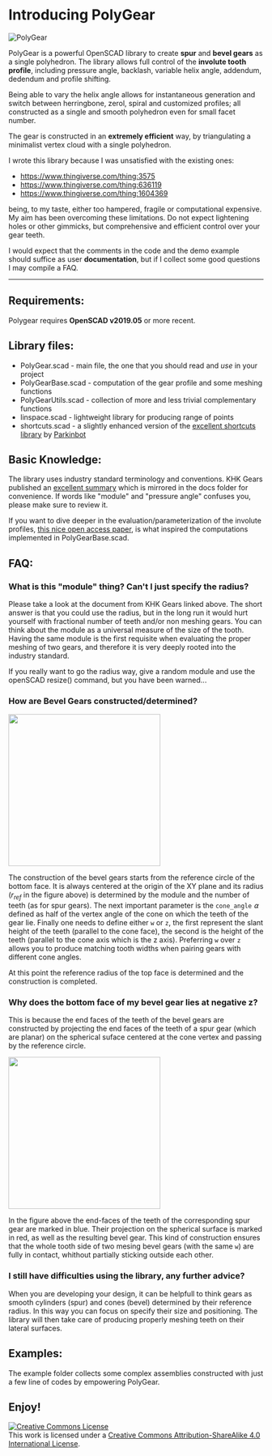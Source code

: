# Introducing PolyGear

![](https://raw.githubusercontent.com/dpellegr/PolyGear/master/imgs/PolyGear.gif "PolyGear")

PolyGear is a powerful OpenSCAD library to create **spur** and **bevel gears** as a single polyhedron. The library allows full control of the **involute tooth profile**, including pressure angle, backlash, variable helix angle, addendum, dedendum and profile shifting.

Being able to vary the helix angle allows for instantaneous generation and switch between herringbone, zerol, spiral and customized profiles; all constructed as a single and smooth polyhedron even for small facet number.

The gear is constructed in an **extremely efficient** way, by triangulating a minimalist vertex cloud with a single polyhedron.

I wrote this library because I was unsatisfied with the existing ones:

* https://www.thingiverse.com/thing:3575
* https://www.thingiverse.com/thing:636119
* https://www.thingiverse.com/thing:1604369

being, to my taste, either too hampered, fragile or computational expensive. My aim has been overcoming these limitations. Do not expect lightening holes or other gimmicks, but comprehensive and efficient control over your gear teeth.

I would expect that the comments in the code and the demo example should suffice as user **documentation**, but if I collect some good questions I may compile a FAQ.
________________

## Requirements:
Polygear requires **OpenSCAD v2019.05** or more recent.

## Library files:

 * PolyGear.scad - main file, the one that you should read and *use* in your project
 * PolyGearBase.scad - computation of the gear profile and some meshing functions
 * PolyGearUtils.scad - collection of more and less trivial complementary functions
 * linspace.scad - lightweight library for producing range of points
 * shortcuts.scad - a slightly enhanced version of the [excellent shortcuts library](https://www.thingiverse.com/thing:644830) by [Parkinbot](https://www.thingiverse.com/Parkinbot/about)

## Basic Knowledge:

The library uses industry standard terminology and conventions. KHK Gears published an [excellent summary](https://github.com/dpellegr/PolyGear/blob/master/docs/Basic%20Gear%20Terminology%20and%20Calculation%20-%20KHK%20Gears.pdf)
 which is mirrored in the docs folder for convenience. If words like "module" and "pressure angle" confuses you, please make sure to review it.

If you want to dive deeper in the evaluation/parameterization of the involute profiles, [this nice open access paper](https://github.com/dpellegr/PolyGear/blob/master/docs/Hartig%20Stein%20-%203D%20involute%20gear%20evaluation.pdf), is what inspired the computations implemented in PolyGearBase.scad.

## FAQ:

### What is this "module" thing? Can't I just specify the radius?

Please take a look at the document from KHK Gears linked above. The short answer is that you could use the radius, but in the long run it would hurt yourself with fractional number of teeth and/or non meshing gears. You can think about the module as a universal measure of the size of the tooth. Having the same module is the first requisite when evaluating the proper meshing of two gears, and therefore it is very deeply rooted into the industry standard. 

If you really want to go the radius way, give a random module and use the openSCAD resize() command, but you have been warned...

### How are Bevel Gears constructed/determined?

<img src="https://raw.githubusercontent.com/dpellegr/PolyGear/master/imgs/bevels.svg" height="300">

The construction of the bevel gears starts from the reference circle of the bottom face. It is always centered at the origin of the XY plane and its radius (*r<sub>ref</sub>* in the figure above) is determined by the module and the number of teeth (as for spur gears).
The next important parameter is the `cone_angle` *⍺* defined as half of the vertex angle of the cone on which the teeth of the gear lie.
Finally one needs to define either `w` or `z`, the first represent the slant height of the teeth (parallel to the cone face), the second is the height of the teeth (parallel to the cone axis which is the z axis). Preferring `w` over `z` allows you to produce matching tooth widths when pairing gears with different cone angles.

At this point the reference radius of the top face is determined and the construction is completed.

### Why does the bottom face of my bevel gear lies at negative z?

This is because the end faces of the teeth of the bevel gears are constructed by projecting the end faces of the teeth of a spur gear (which are planar) on the spherical suface centered at the cone vertex and passing by the reference circle.

<img src="https://raw.githubusercontent.com/dpellegr/PolyGear/master/imgs/bevels_sphere.svg" height="300">

In the figure above the end-faces of the teeth of the corresponding spur gear are marked in blue. Their projection on the spherical surface is marked in red, as well as the resulting bevel gear. This kind of construction ensures that the whole tooth side of two mesing bevel gears (with the same `w`) are fully in contact, whithout partially sticking outside each other.

### I still have difficulties using the library, any further advice?

When you are developing your design, it can be helpfull to think gears as smooth cylinders (spur) and cones (bevel) determined by their reference radius. In this way you can focus on specify their size and positioning. The library will then take care of producing properly meshing teeth on their lateral surfaces.

## Examples:

The example folder collects some complex assemblies constructed with just a few line of codes by empowering PolyGear.

## Enjoy!

<a rel="license" href="http://creativecommons.org/licenses/by-sa/4.0/"><img alt="Creative Commons License" style="border-width:0" src="https://i.creativecommons.org/l/by-sa/4.0/88x31.png" /></a><br />This work is licensed under a <a rel="license" href="http://creativecommons.org/licenses/by-sa/4.0/">Creative Commons Attribution-ShareAlike 4.0 International License</a>.
